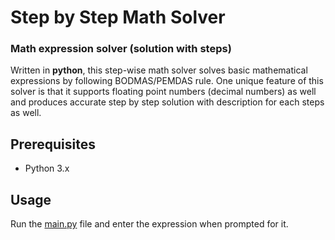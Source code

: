 # Step by Step Math Solver 
### Math expression solver (solution with steps) 

Written in **python**, this step-wise math solver solves basic mathematical expressions by following BODMAS/PEMDAS rule. One unique feature of this solver is that it supports floating point numbers (decimal numbers) as well and produces accurate step by step solution with description for each steps as well.

## Prerequisites 
- Python 3.x

## Usage
Run the [main.py](https://github.com/shivamsingha/mathexpsolver1/blob/master/main.py) file and enter the expression when prompted for it.
